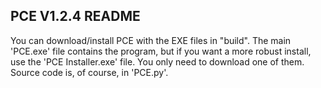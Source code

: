 ## PCE V1.2.4 README
You can download/install PCE with the EXE files in "build".
The main 'PCE.exe' file contains the program, but if you want a more robust install,
use the 'PCE Installer.exe' file. You only need to download one of them.
Source code is, of course, in 'PCE.py'.